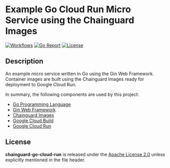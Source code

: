 # Example Go Cloud Run Micro Service using the Chainguard Images

[![Workflows](https://github.com/wintermi/chainguard-go-cloud-run/workflows/Go/badge.svg)](https://github.com/wintermi/chainguard-go-cloud-run/actions)
[![Go Report](https://goreportcard.com/badge/github.com/wintermi/chainguard-go-cloud-run/service)](https://goreportcard.com/report/github.com/wintermi/chainguard-go-cloud-run/service)
[![License](https://img.shields.io/github/license/wintermi/chainguard-go-cloud-run)](https://github.com/wintermi/chainguard-go-cloud-run/blob/main/LICENSE)

## Description

An example micro service written in Go using the Gin Web Framework. Container images are built using the Chainguard Images ready for deployment to Google Cloud Run.

In summary, the following components are used by this project:

-   [Go Programming Language](https://go.dev/)
-   [Gin Web Framework](https://gin-gonic.com/)
-   [Chainguard Images](https://www.chainguard.dev/chainguard-images)
-   [Google Cloud Build](https://cloud.google.com/build)
-   [Google Cloud Run](https://cloud.google.com/run)

## License

**chainguard-go-cloud-run** is released under the [Apache License 2.0](https://github.com/wintermi/chainguard-go-cloud-run/blob/main/LICENSE) unless explicitly mentioned in the file header.
